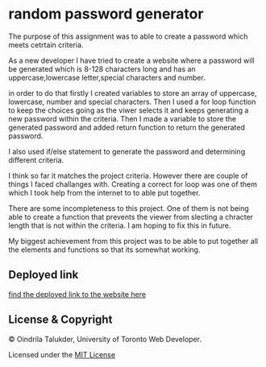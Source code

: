# random password generator
The purpose of this assignment was to able to create a password which meets cetrtain criteria. 

As a new developer I have tried to create a website where a password will be generated which is 8-128 characters long and has an uppercase,lowercase letter,special characters and number. 

in order to do that firstly I created variables to store an array of uppercase, lowercase, number and special characters. Then  I used a for loop function to keep the choices going as the viwer selects it and keeps generating a new password within the criteria. Then I made a variable to store the generated password and added return function to return the generated password. 

I also used if/else statement to generate the password and determining different criteria. 

I think so far it matches the project criteria. However there are couple of things I faced challanges with. Creating a correct for loop was one of them which I took help from the internet to to able put together.

There are some incompleteness to this project. One of them is not being able to create a function that prevents the viewer from slecting a chracter length that is not within the criteria. I am hoping to fix this in future.

My biggest achievement from this project was to be able to put together all the elements and functions so that its somewhat working. 


## Deployed link
 
[find the deployed link to the website here](https://oindrila11.github.io/javascript-random-octocat-password/)

## License & Copyright

© Oindrila Talukder, University of Toronto Web Developer.

Licensed under the [MIT License](LICENSE)